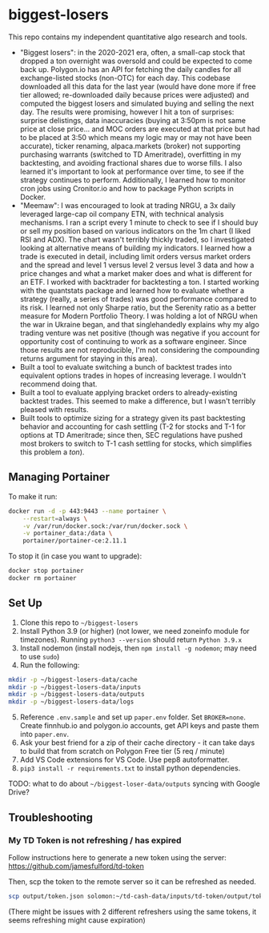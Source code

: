 # biggest-losers

This repo contains my independent quantitative algo research and tools.

- "Biggest losers": in the 2020-2021 era, often, a small-cap stock that dropped a ton overnight was oversold and could be expected to come back up. Polygon.io has an API for fetching the daily candles for all exchange-listed stocks (non-OTC) for each day. This codebase downloaded all this data for the last year (would have done more if free tier allowed; re-downloaded daily because prices were adjusted) and computed the biggest losers and simulated buying and selling the next day. The results were promising, however I hit a ton of surprises: surprise delistings, data inaccuracies (buying at 3:50pm is not same price at close price... and MOC orders are executed at that price but had to be placed at 3:50 which means my logic may or may not have been accurate), ticker renaming, alpaca.markets (broker) not supporting purchasing warrants (switched to TD Ameritrade), overfitting in my backtesting, and avoiding fractional shares due to worse fills. I also learned it's important to look at performance over time, to see if the strategy continues to perform. Additionally, I learned how to monitor cron jobs using Cronitor.io and how to package Python scripts in Docker.
- "Meemaw": I was encouraged to look at trading NRGU, a 3x daily leveraged large-cap oil company ETN, with technical analysis mechanisms. I ran a script every 1 minute to check to see if I should buy or sell my position based on various indicators on the 1m chart (I liked RSI and ADX). The chart wasn't terribly thickly traded, so I investigated looking at alternative means of building my indicators. I learned how a trade is executed in detail, including limit orders versus market orders and the spread and level 1 versus level 2 versus level 3 data and how a price changes and what a market maker does and what is different for an ETF. I worked with backtrader for backtesting a ton. I started working with the quantstats package and learned how to evaluate whether a strategy (really, a series of trades) was good performance compared to its risk. I learned not only Sharpe ratio, but the Serenity ratio as a better measure for Modern Portfolio Theory. I was holding a lot of NRGU when the war in Ukraine began, and that singlehandedly explains why my algo trading venture was net positive (though was negative if you account for opportunity cost of continuing to work as a software engineer. Since those results are not reproducible, I'm not considering the compounding returns argument for staying in this area).
- Built a tool to evaluate switching a bunch of backtest trades into equivalent options trades in hopes of increasing leverage. I wouldn't recommend doing that.
- Built a tool to evaluate applying bracket orders to already-existing backtest trades. This seemed to make a difference, but I wasn't terribly pleased with results.
- Built tools to optimize sizing for a strategy given its past backtesting behavior and accounting for cash settling (T-2 for stocks and T-1 for options at TD Ameritrade; since then, SEC regulations have pushed most brokers to switch to T-1 cash settling for stocks, which simplifies this problem a *ton*).

## Managing Portainer

To make it run:

```bash
docker run -d -p 443:9443 --name portainer \
    --restart=always \
    -v /var/run/docker.sock:/var/run/docker.sock \
    -v portainer_data:/data \
    portainer/portainer-ce:2.11.1
```

To stop it (in case you want to upgrade):

```bash
docker stop portainer
docker rm portainer
```

## Set Up

1. Clone this repo to `~/biggest-losers`
2. Install Python 3.9 (or higher) (not lower, we need zoneinfo module for timezones). Running `python3 --version` should return `Python 3.9.x`
3. Install nodemon (install nodejs, then `npm install -g nodemon`; may need to use `sudo`)
4. Run the following:

```bash
mkdir -p ~/biggest-losers-data/cache
mkdir -p ~/biggest-losers-data/inputs
mkdir -p ~/biggest-losers-data/outputs
mkdir -p ~/biggest-losers-data/logs
```

5. Reference `.env.sample` and set up `paper.env` folder. Set `BROKER=none`. Create finnhub.io and polygon.io accounts, get API keys and paste them into `paper.env`.
6. Ask your best friend for a zip of their cache directory - it can take days to build that from scratch on Polygon Free tier (5 req / minute)
7. Add VS Code extensions for VS Code. Use pep8 autoformatter.
8. `pip3 install -r requirements.txt` to install python dependencies.

TODO: what to do about `~/biggest-loser-data/outputs` syncing with Google Drive?

## Troubleshooting

### My TD Token is not refreshing / has expired

Follow instructions here to generate a new token using the server: https://github.com/jamesfulford/td-token

Then, scp the token to the remote server so it can be refreshed as needed.

```bash
scp output/token.json solomon:~/td-cash-data/inputs/td-token/output/token.json
```

(There might be issues with 2 different refreshers using the same tokens, it seems refreshing might cause expiration)
